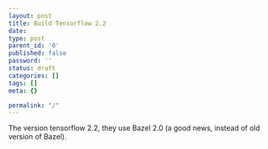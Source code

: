 ```yaml
---
layout: post
title: Build Tensorflow 2.2
date: 
type: post
parent_id: '0'
published: false
password: ''
status: draft
categories: []
tags: []
meta: {}

permalink: "/"
---
```

<p>The version tensorflow 2.2, they use Bazel 2.0 (a good news, instead of old version of Bazel).</p>
<p>&nbsp;</p>
